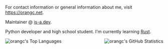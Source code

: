 For contact information or general information about me, visit https://orangc.net.

Maintainer @ [is-a.dev](https://is-a.dev).

Python developer and high school student. I'm currently learning [Rust](https://rust-lang.org).

<div style="display: flex; justify-content: space-between;">
    <img src="https://github-readme-stats.vercel.app/api/top-langs/?username=orangci&layout=compact&custom_title=GitHub+Statistics&title_color=fab387&text_color=cdd6f4&bg_color=1e1e2e&border_radius=24&hide_border=true&hide=typescript" alt="orangc's Top Languages">
    <img src="https://github-readme-stats.vercel.app/api?username=orangci&show_icons=true&hide_border=true&count_private=true&show=reviews,prs_merged_percentage&hide=prs,issues&border_radius=24&text_color=cdd6f4&title_color=fab387&icon_color=fab387&bg_color=1e1e2e&include_all_commits=true&rank_icon=percentile&hide_title=true" alt="orangc's GitHub Statistics">
</div>
